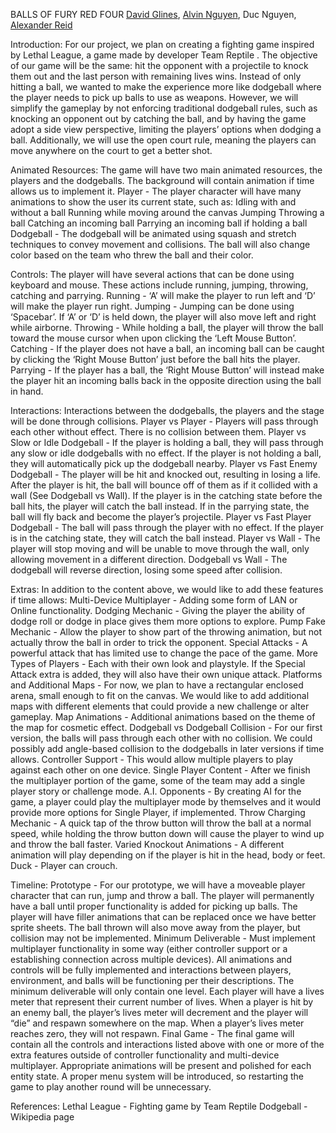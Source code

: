 
BALLS OF FURY
RED FOUR
[David Glines](https://github.com/dglines), [Alvin Nguyen](https://github.com/alveeno), Duc Nguyen, [Alexander Reid](https://github.com/cshourglass)



Introduction:
For our project, we plan on creating a fighting game inspired by Lethal League, a game made by developer Team Reptile <Steam Link>.  The objective of our game will be the same: hit the opponent with a projectile to knock them out and the last person with remaining lives wins.  Instead of only hitting a ball, we wanted to make the experience more like dodgeball where the player needs to pick up balls to use as weapons.  However, we will simplify the gameplay by not enforcing traditional dodgeball rules, such as knocking an opponent out by catching the ball, and by having the game adopt a side view perspective, limiting the players’ options when dodging a ball.  Additionally, we will use the open court rule, meaning the players can move anywhere on the court to get a better shot.

Animated Resources:
The game will have two main animated resources, the players and the dodgeballs.  The background will contain animation if time allows us to implement it.
Player - The player character will have many animations to show the user its current state, such as:
Idling with and without a ball
Running while moving around the canvas
Jumping
Throwing a ball
Catching an incoming ball
Parrying an incoming ball if holding a ball
Dodgeball - The dodgeball will be animated using squash and stretch techniques to convey movement and collisions.  The ball will also change color based on the team who threw the ball and their color.

Controls:
The player will have several actions that can be done using keyboard and mouse.  These actions include running, jumping, throwing, catching and parrying.
Running - ‘A’ will make the player to run left and ‘D’ will make the player run right.
Jumping - Jumping can be done using ‘Spacebar’.  If ‘A’ or ‘D’ is held down, the player will also move left and right while airborne.
Throwing - While holding a ball, the player will throw the ball toward the mouse cursor when upon clicking the ‘Left Mouse Button’.
Catching - If the player does not have a ball, an incoming ball can be caught by clicking the ‘Right Mouse Button’ just before the ball hits the player.
Parrying - If the player has a ball, the ‘Right Mouse Button’ will instead make the player hit an incoming balls back in the opposite direction using the ball in hand.

Interactions:
Interactions between the dodgeballs, the players and the stage will be done through collisions.
Player vs Player - Players will pass through each other without effect.  There is no collision between them.
Player vs Slow or Idle Dodgeball - If the player is holding a ball, they will pass through any slow or idle dodgeballs with no effect.  If the player is not holding a ball, they will automatically pick up the dodgeball nearby.
Player vs Fast Enemy Dodgeball - The player will be hit and knocked out, resulting in losing a life. After the player is hit, the ball will bounce off of them as if it collided with a wall (See Dodgeball vs Wall).  If the player is in the catching state before the ball hits, the player will catch the ball instead.  If in the parrying state, the ball will fly back and become the player’s projectile.
Player vs Fast Player Dodgeball - The ball will pass through the player with no effect.  If the player is in the catching state, they will catch the ball instead.
Player vs Wall - The player will stop moving and will be unable to move through the wall, only allowing movement in a different direction.
Dodgeball vs Wall - The dodgeball will reverse direction, losing some speed after collision.




Extras:
In addition to the content above, we would like to add these features if time allows:
Multi-Device Multiplayer - Adding some form of LAN or Online functionality.
Dodging Mechanic - Giving the player the ability of dodge roll or dodge in place gives them more options to explore.
Pump Fake Mechanic - Allow the player to show part of the throwing animation, but not actually throw the ball in order to trick the opponent.
Special Attacks - A powerful attack that has limited use to change the pace of the game.
More Types of Players - Each with their own look and playstyle.  If the Special Attack extra is added, they will also have their own unique attack.
Platforms and Additional Maps - For now, we plan to have a rectangular enclosed arena, small enough to fit on the canvas.  We would like to add additional maps with different elements that could provide a new challenge or alter gameplay.
Map Animations - Additional animations based on the theme of the map for cosmetic effect.
Dodgeball vs Dodgeball Collision - For our first version, the balls will pass through each other with no collision.  We could possibly add angle-based collision to the dodgeballs in later versions if time allows.
Controller Support - This would allow multiple players to play against each other on one device.
Single Player Content - After we finish the multiplayer portion of the game, some of the team may add a single player story or challenge mode.
A.I. Opponents - By creating AI for the game, a player could play the multiplayer mode by themselves and it would provide more options for Single Player, if implemented.
Throw Charging Mechanic - A quick tap of the throw button will throw the ball at a normal speed, while holding the throw button down will cause the player to wind up and throw the ball faster.
Varied Knockout Animations - A different animation will play depending on if the player is hit in the head, body or feet.
Duck - Player can crouch. 




Timeline:
Prototype - For our prototype, we will have a moveable player character that can run, jump and throw a ball.  The player will permanently have a ball until proper functionality is added for picking up balls.  The player will have filler animations that can be replaced once we have better sprite sheets.  The ball thrown will also move away from the player, but collision may not be implemented.
Minimum Deliverable - Must implement multiplayer functionality in some way (either controller support or a establishing connection across multiple devices).  All animations and controls will be fully implemented and interactions between players, environment, and balls will be functioning per their descriptions.  The minimum deliverable will only contain one level.  Each player will have a lives meter that represent their current number of lives.  When a player is hit by an enemy ball, the player’s lives meter will decrement and the player will “die” and respawn somewhere on the map.  When a player’s lives meter reaches zero, they will not respawn.
Final Game - The final game will contain all the controls and interactions listed above with one or more of the extra features outside of controller functionality and multi-device multiplayer.  Appropriate animations will be present and polished for each entity state.  A proper menu system will be introduced, so restarting the game to play another round will be unnecessary.

References:
	Lethal League - Fighting game by Team Reptile
	Dodgeball - Wikipedia page
